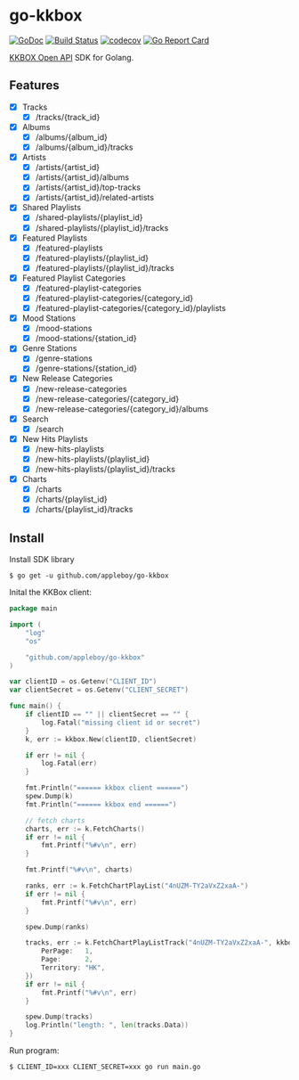 # go-kkbox

[![GoDoc](https://godoc.org/github.com/appleboy/go-kkbox?status.svg)](https://godoc.org/github.com/appleboy/go-kkbox)
[![Build Status](http://drone.wu-boy.com/api/badges/appleboy/go-kkbox/status.svg)](http://drone.wu-boy.com/appleboy/go-kkbox)
[![codecov](https://codecov.io/gh/appleboy/go-kkbox/branch/master/graph/badge.svg)](https://codecov.io/gh/appleboy/go-kkbox)
[![Go Report Card](https://goreportcard.com/badge/github.com/appleboy/go-kkbox)](https://goreportcard.com/report/github.com/appleboy/go-kkbox)

[KKBOX Open API](https://docs-en.kkbox.codes/) SDK for Golang.

## Features

* [x] Tracks
  - [x] /tracks/{track_id}
* [x] Albums
  - [x] /albums/{album_id}
  - [x] /albums/{album_id}/tracks
* [x] Artists
  - [x] /artists/{artist_id}
  - [x] /artists/{artist_id}/albums
  - [x] /artists/{artist_id}/top-tracks
  - [x] /artists/{artist_id}/related-artists
* [x] Shared Playlists
  - [x] /shared-playlists/{playlist_id}
  - [x] /shared-playlists/{playlist_id}/tracks
* [x] Featured Playlists
  - [x] /featured-playlists
  - [x] /featured-playlists/{playlist_id}
  - [x] /featured-playlists/{playlist_id}/tracks
* [x] Featured Playlist Categories
  - [x] /featured-playlist-categories
  - [x] /featured-playlist-categories/{category_id}
  - [x] /featured-playlist-categories/{category_id}/playlists
* [x] Mood Stations
  - [x] /mood-stations
  - [x] /mood-stations/{station_id}
* [x] Genre Stations
  - [x] /genre-stations
  - [x] /genre-stations/{station_id}
* [x] New Release Categories
  - [x] /new-release-categories
  - [x] /new-release-categories/{category_id}
  - [x] /new-release-categories/{category_id}/albums
* [x] Search
  - [x] /search
* [x] New Hits Playlists
  - [x] /new-hits-playlists
  - [x] /new-hits-playlists/{playlist_id}
  - [x] /new-hits-playlists/{playlist_id}/tracks
* [x] Charts
  - [x] /charts
  - [x] /charts/{playlist_id}
  - [x] /charts/{playlist_id}/tracks

## Install

Install SDK library

```
$ go get -u github.com/appleboy/go-kkbox
```

Inital the KKBox client:

```go
package main

import (
	"log"
	"os"

	"github.com/appleboy/go-kkbox"
)

var clientID = os.Getenv("CLIENT_ID")
var clientSecret = os.Getenv("CLIENT_SECRET")

func main() {
	if clientID == "" || clientSecret == "" {
		log.Fatal("missing client id or secret")
	}
	k, err := kkbox.New(clientID, clientSecret)

	if err != nil {
		log.Fatal(err)
	}

	fmt.Println("====== kkbox client ======")
	spew.Dump(k)
	fmt.Println("====== kkbox end ======")

	// fetch charts
	charts, err := k.FetchCharts()
	if err != nil {
		fmt.Printf("%#v\n", err)
	}

	fmt.Printf("%#v\n", charts)

	ranks, err := k.FetchChartPlayList("4nUZM-TY2aVxZ2xaA-")
	if err != nil {
		fmt.Printf("%#v\n", err)
	}

	spew.Dump(ranks)

	tracks, err := k.FetchChartPlayListTrack("4nUZM-TY2aVxZ2xaA-", kkbox.Param{
		PerPage:   1,
		Page:      2,
		Territory: "HK",
	})
	if err != nil {
		fmt.Printf("%#v\n", err)
	}

	spew.Dump(tracks)
	log.Println("length: ", len(tracks.Data))
}
```

Run program:

```sh
$ CLIENT_ID=xxx CLIENT_SECRET=xxx go run main.go
```
